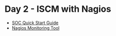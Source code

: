 # Day 2 - ISCM with Nagios

* [SOC Quick Start Guide](https://www.exabeam.com/security-operations-center/security-operations-center-a-quick-start-guide/)
* [Nagios Monitoring Tool](https://www.educba.com/nagios-monitoring-tool/)

